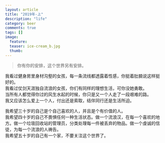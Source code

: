 ```yaml
---
layout: article
title: "2019年-上"
description: "life"
category: beer
comments: true
tags: []
image:
  feature:
  teaser: ice-cream_b.jpg
  thumb:
---
```

> 你有你的安排，这个世界另有安排。



我看过健身房里身材沟壑的女孩，每一条流线都透露着性感，你挺着肚腩说这样挺好的。  
我看过仗剑天涯独自流浪的女孩，你们有同样的理想生活，可你没她勇敢。  
当所有人都觉得你过的风生水起的时候，你只是又一个人走了一段艰难的路。  
我又应该怎么爱上一个人，付出还是索取，结伴同行还是生活所迫。  




我希望三十岁的自己是个自己喜欢的人，并且是个有价值的人。  
我希望四十岁的自己不畏惧任何一种生活状态。做一个流浪汉，在每一个喜欢的地方。做一个垃圾回收站的管理员，分类处理每一件被丢弃的物品。做一个虔诚的信徒，为每一个流浪的人祷告。  
我希望五十岁的自己有一个家，不要关注这个世界了。  









 

